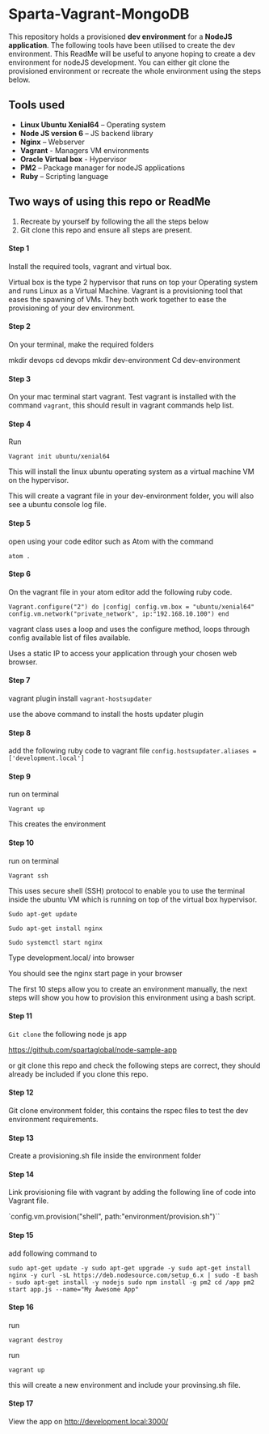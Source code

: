 # Sparta-Vagrant-MongoDB

This repository holds a provisioned __dev environment__ for a __NodeJS application__. The following tools have been utilised to create the dev environment. This ReadMe will be useful to anyone hoping to create a dev environment for nodeJS development. You can either git clone the provisioned environment or recreate the whole environment using the steps below.

## Tools used
- __Linux Ubuntu Xenial64__ – Operating system
- __Node JS version 6__ – JS backend library
- __Nginx__ – Webserver
- __Vagrant__ - Managers VM environments
- __Oracle Virtual box__ - Hypervisor
- __PM2__ – Package manager for nodeJS applications
- __Ruby__ – Scripting language

## Two ways of using this repo or ReadMe
1)	Recreate by yourself by following the all the steps below
2)	Git clone this repo and ensure all steps are present.

#### Step 1
Install the required tools, vagrant and virtual box.

Virtual box is the type 2 hypervisor that runs on top your Operating system and runs Linux as a Virtual Machine. Vagrant is a provisioning tool that eases the spawning of VMs. They both work together to ease the provisioning of your dev environment.

#### Step 2
On your terminal, make the required folders

mkdir devops
cd devops
mkdir dev-environment
Cd dev-environment

#### Step 3
On your mac terminal start vagrant. Test vagrant is installed with the command `vagrant`, this should result in vagrant commands help list.

#### Step 4
Run

`Vagrant init ubuntu/xenial64`

This will install the linux ubuntu operating system as a virtual machine VM on the hypervisor.

This will create a vagrant file in your dev-environment folder, you will also see a ubuntu console log file.


#### Step 5
open using your code editor such as Atom with the command

`atom .`

#### Step 6

On the vagrant file in your atom editor add the following ruby code.

`Vagrant.configure("2") do |config|
  config.vm.box = "ubuntu/xenial64"
  config.vm.network("private_network", ip:"192.168.10.100")
end`

vagrant class uses a loop and uses the configure method, loops through config available list of files available.

Uses a static IP to access your application through your chosen web browser.

#### Step 7
vagrant plugin install `vagrant-hostsupdater`   

use the above command to install the hosts updater plugin

#### Step 8
add the following ruby code to vagrant file
`config.hostsupdater.aliases = ['development.local']`


#### Step 9
run on terminal

`Vagrant up`

This creates the environment

#### Step 10  
run on terminal

`Vagrant ssh`

This uses secure shell (SSH) protocol to enable you to use the terminal inside the ubuntu VM which is running on top of the virtual box hypervisor.

`Sudo apt-get update`

`Sudo apt-get install nginx`

`Sudo systemctl start nginx`

Type development.local/  into browser

You should see the nginx start page in your browser

The first 10 steps allow you to create an environment manually, the next steps will show you how to provision this environment using a bash script.

#### Step 11

`Git clone` the following node js app

https://github.com/spartaglobal/node-sample-app

or git clone this repo and check the following steps are correct, they should already be included if you clone this repo.

#### Step 12

Git clone environment folder, this contains the rspec files to test the dev environment requirements.

#### Step 13

Create a provisioning.sh file inside the environment folder

#### Step 14

Link provisioning file with vagrant by adding the following line of code into Vagrant file.

  `config.vm.provision("shell", path:"environment/provision.sh")``

#### Step 15

add following command to

`sudo apt-get update -y
sudo apt-get upgrade -y
sudo apt-get install nginx -y
curl -sL https://deb.nodesource.com/setup_6.x | sudo -E bash -
sudo apt-get install -y nodejs
sudo npm install -g pm2
cd /app
pm2 start app.js --name="My Awesome App"`


#### Step 16

run

`vagrant destroy`

run

`vagrant up`

this will create a new environment and include your provinsing.sh file.

#### Step 17

View the app on http://development.local:3000/

